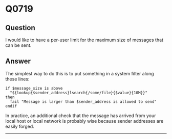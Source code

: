 Q0719
=====

Question
--------

I would like to have a per-user limit for the maximum size of messages
that can be sent.

Answer
------

The simplest way to do this is to put something in a system filter along
these lines:

    if $message_size is above
      "${lookup{$sender_address}lsearch{/some/file}{$value}{10M}}"
    then
      fail "Message is larger than $sender_address is allowed to send"
    endif

In practice, an additional check that the message has arrived from your
local host or local network is probably wise because sender addresses
are easily forged.

* * * * *
